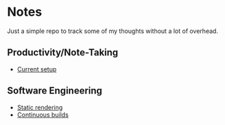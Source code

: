 # Notes

Just a simple repo to track some of my thoughts without a lot of overhead.

## Productivity/Note-Taking

* [Current setup](current-setup.md)

## Software Engineering

* [Static rendering](static-rendering.md)
* [Continuous builds](continuous-builds.md)
